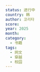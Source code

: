 ```yaml
---
status: 进行中
country: 韩
author: 코리타
score:
year: 2025
month:
category:
  - 书籍
tags:
  - 网文
  - 穿越
  - 校园
---
```


